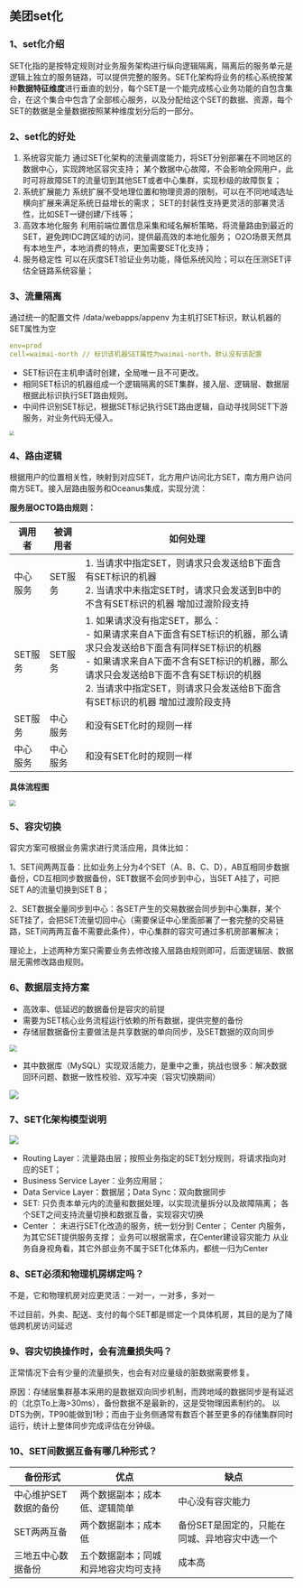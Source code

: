 ## 美团set化

### 1、set化介绍

SET化指的是按特定规则对业务服务架构进行纵向逻辑隔离，隔离后的服务单元是逻辑上独立的服务链路，可以提供完整的服务。SET化架构将业务的核心系统按某种**数据特征维度**进行垂直的划分，每个SET是一个能完成核心业务功能的自包含集合，在这个集合中包含了全部核心服务，以及分配给这个SET的数据、资源，每个SET的数据是全量数据按照某种维度划分后的一部分。



### 2、set化的好处
1. 系统容灾能力 通过SET化架构的流量调度能力，将SET分别部署在不同地区的数据中心，实现跨地区容灾支持； 某个数据中心故障，不会影响全网用户，此时可将故障SET的流量切到其他SET或者中心集群，实现秒级的故障恢复； 
2. 系统扩展能力 系统扩展不受地理位置和物理资源的限制，可以在不同地域选址横向扩展来满足系统日益增长的需求； SET的封装性支持更灵活的部署灵活性，比如SET一键创建/下线等； 
3. 高效本地化服务 利用前端位置信息采集和域名解析策略，将流量路由到最近的SET，避免跨IDC跨区域的访问，提供最高效的本地化服务； O2O场景天然具有本地生产，本地消费的特点，更加需要SET化支持； 
4. 服务稳定性 可以在灰度SET验证业务功能，降低系统风险；可以在压测SET评估全链路系统容量； 





### 3、流量隔离
通过统一的配置文件 /data/webapps/appenv 为主机打SET标识，默认机器的SET属性为空

```yaml
env=prod 
cell=waimai-north // 标识该机器SET属性为waimai-north，默认没有该配置
```

- SET标识在主机申请时创建，全局唯一且不可更改。
- 相同SET标识的机器组成一个逻辑隔离的SET集群，接入层、逻辑层、数据层根据此标识执行SET路由规则。
- 中间件识别SET标记，根据SET标记执行SET路由逻辑，自动寻找同SET下游服务，对业务代码无侵入。

<img src="https://cdn.jsdelivr.net/gh/xrj123123/Images/202409132115630.jpg" style="zoom:50%;" />



### 4、路由逻辑

根据用户的位置相关性，映射到对应SET，北方用户访问北方SET，南方用户访问南方SET。接入层路由服务和Oceanus集成，实现分流：

**服务层OCTO路由规则：**

| 调用者   | 被调用者 | 如何处理                                                     |
| -------- | -------- | ------------------------------------------------------------ |
| 中心服务 | SET服务  | 1. 当请求中指定SET，则请求只会发送给B下面含有SET标识的机器 <br>2. 当请求中未指定SET时，请求只会发送到B中的不含有SET标识的机器 增加过渡阶段支持 |
| SET服务  | SET服务  | 1. 如果请求没有指定SET，那么： <br>- 如果请求来自A下面含有SET标识的机器，那么请求只会发送给B下面含有同样SET标识的机器<br>- 如果请求来自A下面不含有SET标识的机器，那么请求只会发送给B下面不含有SET标识的机器 <br>2. 当请求中指定SET，则请求只会发送给B下面含有SET标识的机器 增加过渡阶段支持 |
| SET服务  | 中心服务 | 和没有SET化时的规则一样                                      |
| 中心服务 | 中心服务 | 和没有SET化时的规则一样                                      |



**具体流程图**

<img src="https://cdn.jsdelivr.net/gh/xrj123123/Images/202409132115704.jpg" style="zoom:67%;" />





### 5、容灾切换

容灾方案可根据业务需求进行灵活应用，具体比如：

1、SET间两两互备：比如业务上分为4个SET（A、B、C、D），AB互相同步数据备份，CD互相同步数据备份，SET数据不会同步到中心，当SET A挂了，可把SET A的流量切换到SET B；

2、SET数据全量同步到中心：各SET产生的交易数据会同步到中心集群，某个SET挂了，会把SET流量切回中心（需要保证中心里面部署了一套完整的交易链路，SET间两两互备不需要此条件），中心集群的容灾可通过多机房部署解决；

理论上，上述两种方案只需要业务去修改接入层路由规则即可，后面逻辑层、数据层无需修改路由规则。





### 6、数据层支持方案

- 高效率、低延迟的数据备份是容灾的前提 
- 需要为SET核心业务流程运行依赖的所有数据，提供完整的备份 
- 存储层数据备份主要做法是共享数据的单向同步，及SET数据的双向同步 

<img src="https://cdn.jsdelivr.net/gh/xrj123123/Images/202409132117919.jpg" style="zoom:80%;" />



- 其中数据库（MySQL）实现双活能力，是重中之重，挑战也很多：解决数据回环问题、数据一致性校验、双写冲突（容灾切换期间）

![](https://cdn.jsdelivr.net/gh/xrj123123/Images/202409132118928.jpg)





### 7、SET化架构模型说明

![](https://cdn.jsdelivr.net/gh/xrj123123/Images/202409132118602.jpg)



- Routing Layer：流量路由层；按照业务指定的SET划分规则，将请求指向对应的SET； 
- Business Service Layer：业务应用层； 
- Data Service Layer：数据层；Data Sync：双向数据同步 
- SET: 只负责本单元内的流量和数据处理，以实现流量拆分以及故障隔离； 各个SET之间支持流量切换和数据互备，实现容灾切换 
- Center ： 未进行SET化改造的服务，统一划分到 Center； Center 内服务，为其它SET提供服务支撑； 业务可以根据需求，在Center建设容灾能力 从业务自身视角看，其它外部业务不属于SET化体系内，都统一归为Center  







### 8、SET必须和物理机房绑定吗？

不是，它和物理机房对应更灵活：一对一，一对多，多对一

不过目前，外卖、配送、支付的每个SET都是绑定一个具体机房，其目的是为了降低跨机房访问延迟





### 9、容灾切换操作时，会有流量损失吗？

正常情况下会有少量的流量损失，也会有对应量级的脏数据需要修复。

原因：存储层集群基本采用的是数据双向同步机制，而跨地域的数据同步是有延迟的（北京To上海>30ms），备份数据不是最新的，这是受物理因素制约的。
以DTS为例，TP90能做到1秒；而由于业务侧通常有数百个甚至更多的存储集群同时运行，统计上整体同步完成评估在分钟级。





### 10、SET间数据互备有哪几种形式？

| 备份形式              | 优点                                 | 缺点                                          |
| --------------------- | ------------------------------------ | --------------------------------------------- |
| 中心维护SET数据的备份 | 两个数据副本；成本低、逻辑简单       | 中心没有容灾能力                              |
| SET两两互备           | 两个数据副本；成本低                 | 备份SET是固定的，只能在同城、异地容灾中选一个 |
| 三地五中心数据备份    | 五个数据副本；同城和异地容灾均可支持 | 成本高                                        |




